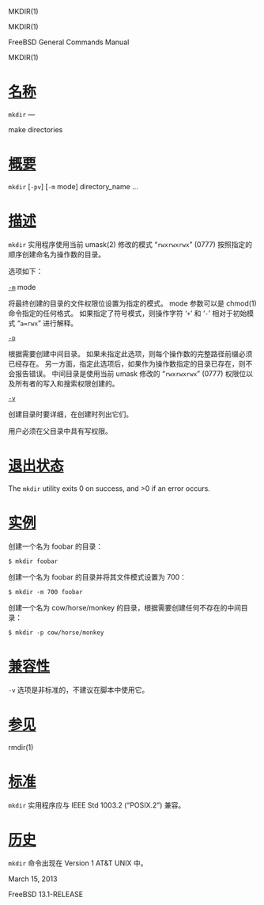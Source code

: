   MKDIR(1)  

MKDIR(1)

FreeBSD General Commands Manual

MKDIR(1)

[名称](#__u540D___u79F0_)
=======================

`mkdir` —

make directories

[概要](#__u6982___u8981_)
=======================

`mkdir` \[`-pv`\] \[`-m` mode\] directory\_name ...

[描述](#__u63CF___u8FF0_)
=======================

`mkdir` 实用程序使用当前 umask(2) 修改的模式 “`rwxrwxrwx`” (0777) 按照指定的顺序创建命名为操作数的目录。

选项如下：

[`-m`](#m) mode

将最终创建的目录的文件权限位设置为指定的模式。 mode 参数可以是 chmod(1) 命令指定的任何格式。 如果指定了符号模式，则操作字符 ‘`+`’ 和 ‘`-`’ 相对于初始模式 “`a=rwx`” 进行解释。

[`-p`](#p)

根据需要创建中间目录。 如果未指定此选项，则每个操作数的完整路径前缀必须已经存在。 另一方面，指定此选项后，如果作为操作数指定的目录已存在，则不会报告错误。 中间目录是使用当前 umask 修改的 “`rwxrwxrwx`” (0777) 权限位以及所有者的写入和搜索权限创建的。

[`-v`](#v)

创建目录时要详细，在创建时列出它们。

用户必须在父目录中具有写权限。

[退出状态](#__u9000___u51FA___u72B6___u6001_)
=========================================

The `mkdir` utility exits 0 on success, and >0 if an error occurs.

[实例](#__u5B9E___u4F8B_)
=======================

创建一个名为 foobar 的目录：

`$ mkdir foobar`

创建一个名为 foobar 的目录并将其文件模式设置为 700：

`$ mkdir -m 700 foobar`

创建一个名为 cow/horse/monkey 的目录，根据需要创建任何不存在的中间目录：

`$ mkdir -p cow/horse/monkey`

[兼容性](#__u517C___u5BB9___u6027_)
================================

`-v` 选项是非标准的，不建议在脚本中使用它。

[参见](#__u53C2___u89C1_)
=======================

rmdir(1)

[标准](#__u6807___u51C6_)
=======================

`mkdir` 实用程序应与 IEEE Std 1003.2 (“POSIX.2”) 兼容。

[历史](#__u5386___u53F2_)
=======================

`mkdir` 命令出现在 Version 1 AT&T UNIX 中。

March 15, 2013

FreeBSD 13.1-RELEASE
